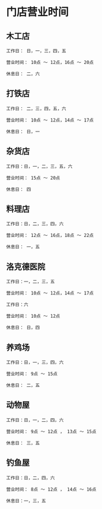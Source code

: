 # 门店营业时间

## 木工店

```
工作日： 日，一，三，四，五

营业时间： 10点 ～ 12点，16点 ～ 20点

休息日： 二，六
```

## 打铁店

```
工作日： 二，三，四，五，六

营业时间： 10点 ～ 12点，14点 ～ 17点

休息日： 日，一
```

## 杂货店

```
工作日：日，一，二，三，五，六

营业时间： 15点 ～ 20点

休息日： 四
```

## 料理店

```
工作日：日，二，三，四，六

营业时间： 12点 ～ 16点，18点 ～ 22点

休息日： 一，五
```

## 洛克德医院

```
工作日：一，二，三，五

营业时间： 10点 ～ 12点，14点 ～ 17点

工作日：六

营业时间： 10点 ～ 12点

休息日： 日，四
```

## 养鸡场

```
工作日：日，一，三，四，六

营业时间： 9点 ～ 15点

休息日： 二，五
```

## 动物屋


```
工作日：日，一，二，四，六

营业时间： 9点 ～ 12点 ， 13点 ～ 15点

休息日： 三，五
```

## 钓鱼屋

```
工作日：日，二，四，六

营业时间： 8点 ～ 12点 ， 14点 ～ 16点

休息日：一，三，五
```